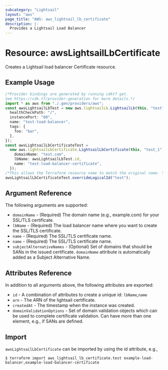 ```yaml
---
subcategory: "Lightsail"
layout: "aws"
page_title: "AWS: aws_lightsail_lb_certificate"
description: |-
  Provides a Lightsail Load Balancer
---
```


# Resource: awsLightsailLbCertificate

Creates a Lightsail load balancer Certificate resource.

## Example Usage

```typescript
/*Provider bindings are generated by running cdktf get.
See https://cdk.tf/provider-generation for more details.*/
import * as aws from "./.gen/providers/aws";
const awsLightsailLbTest = new aws.lightsailLb.LightsailLb(this, "test", {
  healthCheckPath: "/",
  instancePort: "80",
  name: "test-load-balancer",
  tags: {
    foo: "bar",
  },
});
const awsLightsailLbCertificateTest =
  new aws.lightsailLbCertificate.LightsailLbCertificate(this, "test_1", {
    domainName: "test.com",
    lbName: awsLightsailLbTest.id,
    name: "test-load-balancer-certificate",
  });
/*This allows the Terraform resource name to match the original name. You can remove the call if you don't need them to match.*/
awsLightsailLbCertificateTest.overrideLogicalId("test");

```

## Argument Reference

The following arguments are supported:

* `domainName` - (Required) The domain name (e.g., example.com) for your SSL/TLS certificate.
* `lbName` - (Required) The load balancer name where you want to create the SSL/TLS certificate.
* `name` - (Required) The SSL/TLS certificate name.
* `name` - (Required) The SSL/TLS certificate name.
* `subjectAlternativeNames` - (Optional) Set of domains that should be SANs in the issued certificate. `domainName` attribute is automatically added as a Subject Alternative Name.

## Attributes Reference

In addition to all arguments above, the following attributes are exported:

* `id` - A combination of attributes to create a unique id: `lbName`,`name`
* `arn` - The ARN of the lightsail certificate.
* `createdAt` - The timestamp when the instance was created.
* `domainValidationOptions` - Set of domain validation objects which can be used to complete certificate validation. Can have more than one element, e.g., if SANs are defined.

## Import

`awsLightsailLbCertificate` can be imported by using the id attribute, e.g.,

```console
$ terraform import aws_lightsail_lb_certificate.test example-load-balancer,example-load-balancer-certificate
```
